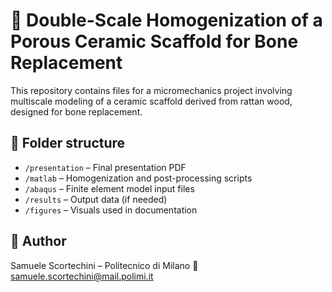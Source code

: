 # 🦴 Double-Scale Homogenization of a Porous Ceramic Scaffold for Bone Replacement

This repository contains files for a micromechanics project involving multiscale modeling of a ceramic scaffold derived from rattan wood, designed for bone replacement.

## 📂 Folder structure
- `/presentation` – Final presentation PDF
- `/matlab` – Homogenization and post-processing scripts
- `/abaqus` – Finite element model input files
- `/results` – Output data (if needed)
- `/figures` – Visuals used in documentation

## 👤 Author
Samuele Scortechini – Politecnico di Milano
📧 samuele.scortechini@mail.polimi.it
